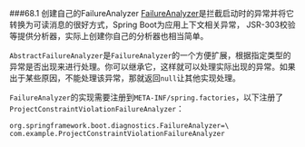 ###68.1 创建自己的FailureAnalyzer
[FailureAnalyzer](http://docs.spring.io/spring-boot/docs/1.4.1.RELEASE/api/org/springframework/boot/diagnostics/FailureAnalyzer.html)是拦截启动时的异常并将它转换为可读消息的很好方式，Spring Boot为应用上下文相关异常， JSR-303校验等提供分析器，实际上创建你自己的分析器也相当简单。

`AbstractFailureAnalyzer`是`FailureAnalyzer`的一个方便扩展，根据指定类型的异常是否出现来进行处理。你可以继承它，这样就可以处理实际出现的异常。如果出于某些原因，不能处理该异常，那就返回`null`让其他实现处理。

`FailureAnalyzer`的实现需要注册到`META-INF/spring.factories`，以下注册了`ProjectConstraintViolationFailureAnalyzer`：
```properties
org.springframework.boot.diagnostics.FailureAnalyzer=\
com.example.ProjectConstraintViolationFailureAnalyzer
```
